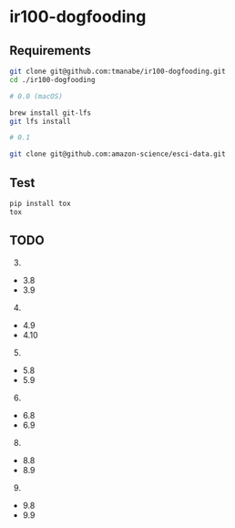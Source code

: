 # ir100-dogfooding

## Requirements

```sh
git clone git@github.com:tmanabe/ir100-dogfooding.git
cd ./ir100-dogfooding

# 0.0 (macOS)

brew install git-lfs
git lfs install

# 0.1

git clone git@github.com:amazon-science/esci-data.git
```

## Test

```sh
pip install tox
tox
```

## TODO
3.
- 3.8
- 3.9
4.
- 4.9
- 4.10
5.
- 5.8
- 5.9
6.
- 6.8
- 6.9
8.
- 8.8
- 8.9
9.
- 9.8
- 9.9
